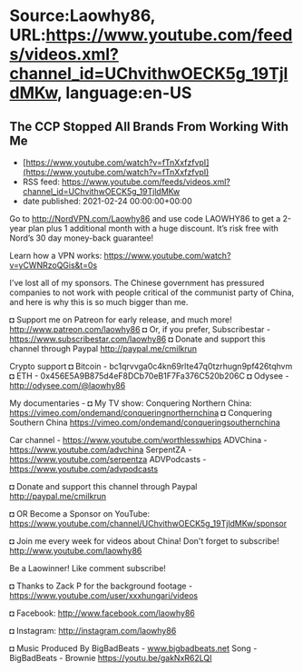 # Source:Laowhy86, URL:https://www.youtube.com/feeds/videos.xml?channel_id=UChvithwOECK5g_19TjldMKw, language:en-US

## The CCP Stopped All Brands From Working With Me
 - [https://www.youtube.com/watch?v=fTnXxfzfvpI](https://www.youtube.com/watch?v=fTnXxfzfvpI)
 - RSS feed: https://www.youtube.com/feeds/videos.xml?channel_id=UChvithwOECK5g_19TjldMKw
 - date published: 2021-02-24 00:00:00+00:00

Go to http://NordVPN.com/Laowhy86 and use code LAOWHY86 to get a 2-year plan plus 1 additional month with a huge discount. It’s risk free with Nord’s 30 day money-back guarantee!



Learn how a VPN works: https://www.youtube.com/watch?v=yCWNRzoQGis&t=0s

I've lost all of my sponsors. The Chinese government has pressured companies to not work with people critical of the communist party of China, and here is why this is so much bigger than me. 

◘ Support me on Patreon for early release, and much more! http://www.patreon.com/laowhy86
◘ Or, if you prefer, Subscribestar - https://www.subscribestar.com/laowhy86
◘ Donate and support this channel through Paypal http://paypal.me/cmilkrun


Crypto support 
◘ Bitcoin - bc1qrvvga0c4kn69rlte47q0tzrhugn9pf426tqhvm
◘ ETH -  0x456E5A9B875d4eF8DCb70eB1F7Fa376C520b206C
◘ Odysee - http://odysee.com/@laowhy86

My documentaries - 
◘ My TV show: Conquering Northern China:
https://vimeo.com/ondemand/conqueringnorthernchina
◘ Conquering Southern China
https://vimeo.com/ondemand/conqueringsouthernchina

Car channel - https://www.youtube.com/worthlesswhips
ADVChina - https://www.youtube.com/advchina
SerpentZA - https://www.youtube.com/serpentza
ADVPodcasts - https://www.youtube.com/advpodcasts

◘ Donate and support this channel through Paypal http://paypal.me/cmilkrun

◘ OR Become a Sponsor on YouTube:
https://www.youtube.com/channel/UChvithwOECK5g_19TjldMKw/sponsor

◘ Join me every week for videos about China! Don't forget to subscribe!
http://www.youtube.com/laowhy86

Be a Laowinner!
Like comment subscribe!

◘ Thanks to Zack P for the background footage -
https://www.youtube.com/user/xxxhungari/videos

◘ Facebook:
http://www.facebook.com/laowhy86

◘ Instagram: 
http://instagram.com/laowhy86

◘ Music Produced By
BigBadBeats - www.bigbadbeats.net
Song - BigBadBeats - Brownie
https://youtu.be/gakNxR62LQI

